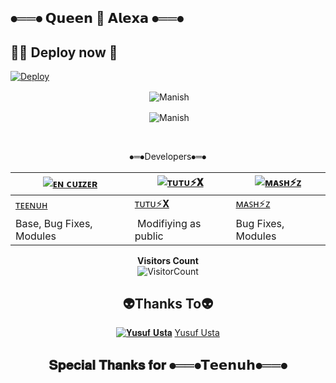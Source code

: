 

## ⦁══⦁ 𝗤𝘂𝗲𝗲𝗻 👸 𝗔𝗹𝗲𝘅𝗮 ⦁══⦁




##  🧚‍♀️ Deploy now 💫

[![Deploy](https://www.herokucdn.com/deploy/button.svg)](https://heroku.com/deploy?template=https://github.com/cuzierx1/PreEdition)

<div align="center">
<p>&nbsp;<img align="center" src="https://github-readme-stats.vercel.app/api?username=CuzierX1&show_icons=true&theme=nightowl" alt="Manish" /></p>

<p>&nbsp;<img align="center" src="https://github-readme-stats.vercel.app/api/top-langs/?username=CuzierX1&theme=algolia&layout=compact&langs_count=10&hide_round=true&show_icons=true" alt="Manish"/></p></a><br> 


⦁═⦁Developers⦁═⦁
  <div align="center">
    
  [![ᴇɴ ᴄᴜɪᴢᴇʀ](https://github.com/farhan-dqz.png?size=100)](https://github.com/farhan-dqz) |  [![ᴛᴜᴛᴜ⚡𝐗](https://github.com/Alien-alfa.png?size=100)](https://github.com/AI-VIKI) | [![ᴍᴀꜱʜ⚡ᴢ](https://github.com/afnanplk.png?size=100)](https://github.com/afnanplk) 
----|----|----
[ᴛᴇᴇɴᴜʜ](https://github.com/farhan-dqz)  | [ᴛᴜᴛᴜ⚡𝐗](https://github.com/AI-VIKI) | [ᴍᴀꜱʜ⚡ᴢ](https://github.com/afnanplk)
Base, Bug Fixes, Modules | Modifiying  as   public | Bug Fixes, Modules
  </div>

**Visitors Count**  
![VisitorCount](https://profile-counter.glitch.me/{King-Amda}/count.svg) 
                                                             
 

    
## 👽Thanks To👽
[![𝐘𝐮𝐬𝐮𝐟 𝐔𝐬𝐭𝐚](https://github.com/yusufusta.png?size=50)](https://t.me/fusufs)
[Yusuf Usta](https://t.me/fusufs)

## 𝐒𝐩𝐞𝐜𝐢𝐚𝐥 𝐓𝐡𝐚𝐧𝐤𝐬 𝐟𝐨𝐫 ⦁══⦁𝗧𝗲𝗲𝗻𝘂𝗵⦁══⦁
